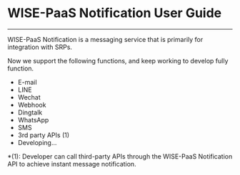 # WISE-PaaS Notification User Guide

---

WISE-PaaS Notification is a messaging service that is primarily for integration with SRPs.

Now we support the following functions, and keep working to develop fully function.

* E-mail
* LINE
* Wechat
* Webhook
* Dingtalk
* WhatsApp
* SMS
* 3rd party APIs \(1\)
* Developing...

\*\(1\): Developer can call third-party APIs through the WISE-PaaS Notification API to achieve instant message notification.

